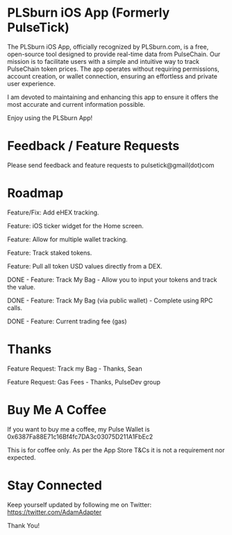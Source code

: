 # PLSburn iOS App (Formerly PulseTick)
The PLSburn iOS App, officially recognized by PLSburn.com, is a free, open-source tool designed to provide real-time data from PulseChain. Our mission is to facilitate users with a simple and intuitive way to track PulseChain token prices. The app operates without requiring permissions, account creation, or wallet connection, ensuring an effortless and private user experience.

I am devoted to maintaining and enhancing this app to ensure it offers the most accurate and current information possible.

Enjoy using the PLSburn App!

# Feedback / Feature Requests
Please send feedback and feature requests to pulsetick@gmail(dot)com

# Roadmap
Feature/Fix: Add eHEX tracking.

Feature: iOS ticker widget for the Home screen. 

Feature: Allow for multiple wallet tracking.

Feature: Track staked tokens.

Feature: Pull all token USD values directly from a DEX.

DONE - Feature: Track My Bag - Allow you to input your tokens and track the value.

DONE - Feature: Track My Bag (via public wallet) - Complete using RPC calls. 

DONE - Feature: Current trading fee (gas)

# Thanks
Feature Request: Track my Bag - Thanks, Sean

Feature Request: Gas Fees - Thanks, PulseDev group

# Buy Me A Coffee
If you want to buy me a coffee, my Pulse Wallet is 0x6387Fa88E71c16Bf4fc7DA3c03075D211A1FbEc2

This is for coffee only. As per the App Store T&Cs it is not a requirement nor expected. 

# Stay Connected
Keep yourself updated by following me on Twitter: https://twitter.com/AdamAdapter

Thank You!
